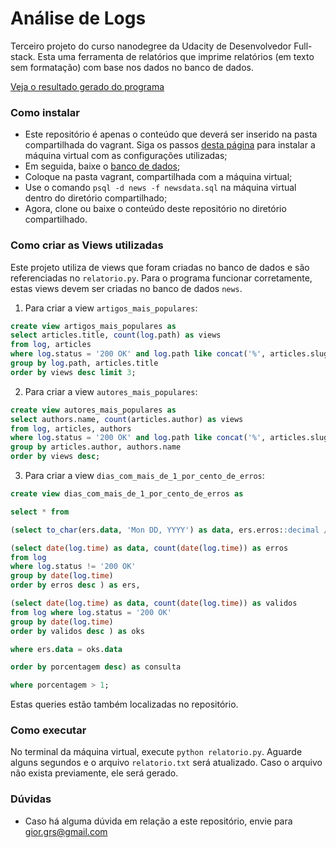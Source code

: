 # Análise de Logs
Terceiro projeto do curso nanodegree da Udacity de Desenvolvedor Full-stack.
Esta uma ferramenta de relatórios que imprime relatórios (em texto sem formatação) com base nos dados no banco de dados.

[Veja o resultado gerado do programa](https://raw.githubusercontent.com/giordanna/Analise-Logs/master/relatorio.txt)

### Como instalar
- Este repositório é apenas o conteúdo que deverá ser inserido na pasta compartilhada do vagrant. Siga os passos [desta página](https://classroom.udacity.com/courses/ud197/lessons/3423258756/concepts/14c72fe3-e3fe-4959-9c4b-467cf5b7c3a0) para instalar a máquina virtual com as configurações utilizadas;
- Em seguida, baixe o [banco de dados](https://d17h27t6h515a5.cloudfront.net/topher/2016/August/57b5f748_newsdata/newsdata.zip);
- Coloque na pasta vagrant, compartilhada com a máquina virtual;
- Use o comando `psql -d news -f newsdata.sql` na máquina virtual dentro do diretório compartilhado;
- Agora, clone ou baixe o conteúdo deste repositório no diretório compartilhado.

### Como criar as Views utilizadas
Este projeto utiliza de views que foram criadas no banco de dados e são referenciadas no `relatorio.py`. Para o programa funcionar corretamente, estas views devem ser criadas no banco de dados `news`.
1) Para criar a view `artigos_mais_populares`:
```sql
create view artigos_mais_populares as
select articles.title, count(log.path) as views
from log, articles
where log.status = '200 OK' and log.path like concat('%', articles.slug)
group by log.path, articles.title
order by views desc limit 3;
```

2) Para criar a view `autores_mais_populares`:
```sql
create view autores_mais_populares as
select authors.name, count(articles.author) as views
from log, articles, authors
where log.status = '200 OK' and log.path like concat('%', articles.slug) and articles.author=authors.id
group by articles.author, authors.name
order by views desc;
```

3) Para criar a view `dias_com_mais_de_1_por_cento_de_erros`:
```sql
create view dias_com_mais_de_1_por_cento_de_erros as

select * from

(select to_char(ers.data, 'Mon DD, YYYY') as data, ers.erros::decimal / oks.validos * 100 as porcentagem from

(select date(log.time) as data, count(date(log.time)) as erros
from log
where log.status != '200 OK'
group by date(log.time)
order by erros desc ) as ers,

(select date(log.time) as data, count(date(log.time)) as validos
from log where log.status = '200 OK'
group by date(log.time)
order by validos desc ) as oks

where ers.data = oks.data

order by porcentagem desc) as consulta

where porcentagem > 1;
```

Estas queries estão também localizadas no repositório.

### Como executar
No terminal da máquina virtual, execute `python relatorio.py`. Aguarde alguns segundos e o arquivo `relatorio.txt` será atualizado. Caso o arquivo não exista previamente, ele será gerado.

### Dúvidas
 - Caso há alguma dúvida em relação a este repositório, envie para gior.grs@gmail.com